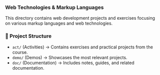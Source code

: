 ### Web Technologies & Markup Languages
This directory contains web development projects and exercises focusing on various markup languages and web technologies.

### 📂 Project Structure  
- `act/` (Activities) → Contains exercises and practical projects from the course.
- `demo/` (Demos) → Showcases the most relevant projects.  
- `doc/` (Documentation) → Includes notes, guides, and related documentation.  